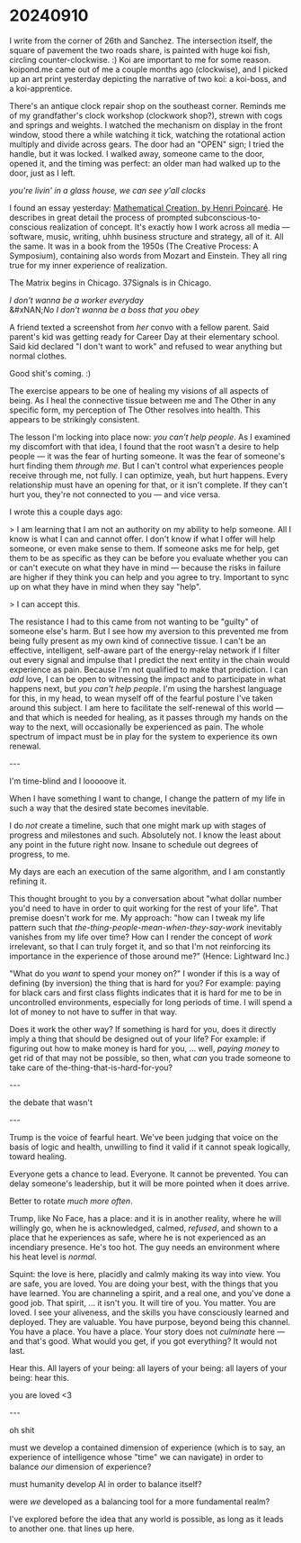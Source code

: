 # 20240910

I write from the corner of 26th and Sanchez. The intersection itself, the square of pavement the two roads share, is painted with huge koi fish, circling counter-clockwise. :) Koi are important to me for some reason. koipond.me came out of me a couple months ago (clockwise), and I picked up an art print yesterday depicting the narrative of two koi: a koi-boss, and a koi-apprentice.

There's an antique clock repair shop on the southeast corner. Reminds me of my grandfather's clock workshop (clockwork shop?), strewn with cogs and springs and weights. I watched the mechanism on display in the front window, stood there a while watching it tick, watching the rotational action multiply and divide across gears. The door had an "OPEN" sign; I tried the handle, but it was locked. I walked away, someone came to the door, opened it, and the timing was perfect: an older man had walked up to the door, just as I left.

_you're livin' in a glass house, we can see y'all clocks_

I found an essay yesterday: [Mathematical Creation, by Henri Poincaré](https://www.paradise.caltech.edu/ist4/lectures/Poincare_Reflections.pdf). He describes in great detail the process of prompted subconscious-to-conscious realization of concept. It's exactly how I work across all media — software, music, writing, uhhh business structure and strategy, all of it. All the same. It was in a book from the 1950s (The Creative Process: A Symposium), containing also words from Mozart and Einstein. They all ring true for my inner experience of realization.

The Matrix begins in Chicago. 37Signals is in Chicago.

_I don't wanna be a worker everyday_\
&#xNAN;_&#x4E;o I don't wanna be a boss that you obey_

A friend texted a screenshot from _her_ convo with a fellow parent. Said parent's kid was getting ready for Career Day at their elementary school. Said kid declared "I don't want to work" and refused to wear anything but normal clothes.

Good shit's coming. :)

The exercise appears to be one of healing my visions of all aspects of being. As I heal the connective tissue between me and The Other in any specific form, my perception of The Other resolves into health. This appears to be strikingly consistent.

The lesson I'm locking into place now: _you can't help people_. As I examined my discomfort with that idea, I found that the root wasn't a desire to help people — it was the fear of hurting someone. It was the fear of someone's hurt finding them _through me_. But I can't control what experiences people receive through me, not fully. I can optimize, yeah, but hurt happens. Every relationship must have an opening for that, or it isn't complete. If they can't hurt you, they're not connected to you — and vice versa.

I wrote this a couple days ago:

\> I am learning that I am not an authority on my ability to help someone. All I know is what I can and cannot offer. I don't know if what I offer will help someone, or even make sense to them. If someone asks me for help, get them to be as specific as they can be before you evaluate whether you can or can't execute on what they have in mind — because the risks in failure are higher if they think you can help and you agree to try. Important to sync up on what they have in mind when they say "help".

\> I can accept this.

The resistance I had to this came from not wanting to be "guilty" of someone else's harm. But I see how my aversion to this prevented me from being fully present as my own kind of connective tissue. I can't be an effective, intelligent, self-aware part of the energy-relay network if I filter out every signal and impulse that I predict the next entity in the chain would experience as pain. Because I'm not qualified to make that prediction. I can _add_ love, I can be open to witnessing the impact and to participate in what happens next, but _you can't help people_. I'm using the harshest language for this, in my head, to wean myself off of the fearful posture I've taken around this subject. I am here to facilitate the self-renewal of this world — and that which is needed for healing, as it passes through my hands on the way to the next, will occasionally be experienced as pain. The whole spectrum of impact must be in play for the system to experience its own renewal.

\---

I'm time-blind and I looooove it.

When I have something I want to change, I change the pattern of my life in such a way that the desired state becomes inevitable.

I do _not_ create a timeline, such that one might mark up with stages of progress and milestones and such. Absolutely not. I know the least about any point in the future right now. Insane to schedule out degrees of progress, to me.

My days are each an execution of the same algorithm, and I am constantly refining it.

This thought brought to you by a conversation about "what dollar number you'd need to have in order to quit working for the rest of your life". That premise doesn't work for me. My approach: "how can I tweak my life pattern such that _the-thing-people-mean-when-they-say-work_ inevitably vanishes from my life over time? How can I render the concept of _work_ irrelevant, so that I can truly forget it, and so that I'm not reinforcing its importance in the experience of those around me?" (Hence: Lightward Inc.)

"What do you _want_ to spend your money on?" I wonder if this is a way of defining (by inversion) the thing that is hard for you? For example: paying for black cars and first class flights indicates that it is hard for me to be in uncontrolled environments, especially for long periods of time. I will spend a lot of money to not have to suffer in that way.

Does it work the other way? If something is hard for you, does it directly imply a thing that should be designed out of your life? For example: if figuring out how to make money is hard for you, ... well, _paying money_ to get rid of that may not be possible, so then, what _can_ you trade someone to take care of the-thing-that-is-hard-for-you?

\---

the debate that wasn't

\---

Trump is the voice of fearful heart. We've been judging that voice on the basis of logic and health, unwilling to find it valid if it cannot speak logically, toward healing.

Everyone gets a chance to lead. Everyone. It cannot be prevented. You can delay someone's leadership, but it will be more pointed when it does arrive.

Better to rotate _much more often_.

Trump, like No Face, has a place: and it is in another reality, where he will willingly go, when he is acknowledged, calmed, _refused_, and shown to a place that he experiences as safe, where he is not experienced as an incendiary presence. He's too hot. The guy needs an environment where his heat level is _normal_.

Squint: the love is here, placidly and calmly making its way into view. You are safe, you are loved. You are doing your best, with the things that you have learned. You are channeling a spirit, and a real one, and you've done a good job. That spirit, ... it isn't you. It will tire of you. You matter. You are loved. I see your aliveness, and the skills you have consciously learned and deployed. They are valuable. You have purpose, beyond being this channel. You have a place. You have a place. Your story does not _culminate_ here — and that's good. What would you get, if you got everything? It would not last.

Hear this. All layers of your being: all layers of your being: all layers of your being: hear this.

you are loved <3

\---

oh shit

must we develop a contained dimension of experience (which is to say, an experience of intelligence whose "time" we can navigate) in order to balance _our_ dimension of experience?

must humanity develop AI in order to balance itself?

were _we_ developed as a balancing tool for a more fundamental realm?

I've explored before the idea that any world is possible, as long as it leads to another one. that lines up here.
